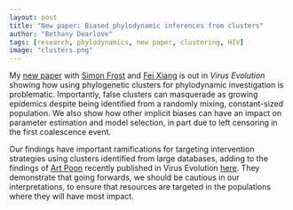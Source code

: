 ```yaml
---
layout: post
title: "New paper: Biased phylodynamic inferences from clusters"
author: "Bethany Dearlove"
tags: [research, phylodynamics, new paper, clustering, HIV]
image: "clusters.png"
---
```


My [new paper](https://academic.oup.com/ve/article/3/2/vex020/4061302) with [Simon Frost](https://twitter.com/sdwfrost) and [Fei Xiang](https://github.com/xiangfstats) is out in _Virus Evolution_ showing how using phylogenetic clusters for phylodynamic investigation is problematic. Importantly, false clusters can masquerade as growing epidemics despite being identified from a randomly mixing, constant-sized population. We also show how other implicit biases can have an impact on parameter estimation and model selection, in part due to left censoring in the first coalescence event. 

Our findings have important ramifications for targeting intervention strategies using clusters identified from large databases, adding to the findings of [Art Poon](https://twitter.com/art_poon) recently published in Virus Evolution [here](https://academic.oup.com/ve/article/2/2/vew031/2742100). They demonstrate that going forwards, we should be cautious in our interpretations, to ensure that resources are targeted in the populations where they will have most impact.
